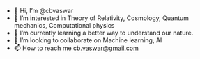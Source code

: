 - 👋 Hi, I’m @cbvaswar
- 👀 I’m interested in Theory of Relativity, Cosmology, Quantum mechanics, Computational physics
- 🌱 I’m currently learning a better way to understand our nature.
- 💞️ I’m looking to collaborate on Machine learning, AI
- 📫 How to reach me cb.vaswar@gmail.com

<!---
cbvaswar/cbvaswar is a ✨ special ✨ repository because its `README.md` (this file) appears on your GitHub profile.
You can click the Preview link to take a look at your changes.
--->
